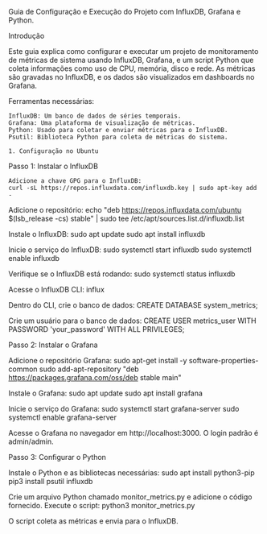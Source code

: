 Guia de Configuração e Execução do Projeto com InfluxDB, Grafana e Python.

Introdução

Este guia explica como configurar e executar um projeto de monitoramento de métricas de sistema usando InfluxDB, Grafana, e um script Python que coleta informações como uso de CPU, memória, disco e rede. As métricas são gravadas no InfluxDB, e os dados são visualizados em dashboards no Grafana.

Ferramentas necessárias:

    InfluxDB: Um banco de dados de séries temporais.
    Grafana: Uma plataforma de visualização de métricas.
    Python: Usado para coletar e enviar métricas para o InfluxDB.
    Psutil: Biblioteca Python para coleta de métricas do sistema.
    
    1. Configuração no Ubuntu
Passo 1: Instalar o InfluxDB

    Adicione a chave GPG para o InfluxDB:
    curl -sL https://repos.influxdata.com/influxdb.key | sudo apt-key add -

Adicione o repositório:
echo "deb https://repos.influxdata.com/ubuntu $(lsb_release -cs) stable" | sudo tee /etc/apt/sources.list.d/influxdb.list

Instale o InfluxDB:
sudo apt update
sudo apt install influxdb

Inicie o serviço do InfluxDB:
sudo systemctl start influxdb
sudo systemctl enable influxdb

Verifique se o InfluxDB está rodando:
sudo systemctl status influxdb

Acesse o InfluxDB CLI:
influx

Dentro do CLI, crie o banco de dados:
CREATE DATABASE system_metrics;

Crie um usuário para o banco de dados:
CREATE USER metrics_user WITH PASSWORD 'your_password' WITH ALL PRIVILEGES;


Passo 2: Instalar o Grafana

Adicione o repositório Grafana:
sudo apt-get install -y software-properties-common
sudo add-apt-repository "deb https://packages.grafana.com/oss/deb stable main"

Instale o Grafana:
sudo apt update
sudo apt install grafana

Inicie o serviço do Grafana:
sudo systemctl start grafana-server
sudo systemctl enable grafana-server

Acesse o Grafana no navegador em http://localhost:3000. O login padrão é admin/admin.


Passo 3: Configurar o Python

Instale o Python e as bibliotecas necessárias:
sudo apt install python3-pip
pip3 install psutil influxdb

Crie um arquivo Python chamado monitor_metrics.py e adicione o código fornecido.
Execute o script:
python3 monitor_metrics.py

O script coleta as métricas e envia para o InfluxDB.


